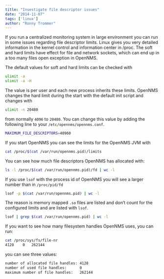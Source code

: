 ```yaml
---
title: "Investigate file descriptor issues"
date: "2014-11-07"
tags: ['linux']
author: "Ronny Trommer"
---
```


If you run a centralized monitoring system in large environment you can run in some issues regarding file descriptor limits. Linux gives you very detailed information in the kernel control and information center in /proc. The soft and hard limits have effect for file and network sockets, which can end up in a too many files open exception in OpenNMS.

The default values for soft and hard limits can be checked with

```bash
ulimit -a
ulimit -a -H
```

The value is per user and each new process inherits these limits.
OpenNMS changes the hard limit during the start with the default init script and changes with

```bash
ulimit -n 20480
```

from normally `4096` to `20480`.
You can change this value by adding the following line to your `/etc/opennms/opennms.conf`.

```bash
MAXIMUM_FILE_DESCRIPTORS=40960
```

If you start OpenNMS you can see the limits for the OpenNMS JVM with

```bash
cat /proc/$(cat /var/run/opennms.pid)/limits
```

You can see how much file descriptors OpenNMS has allocated with:

```bash
ls -l /proc/$(cat /var/run/opennms.pid)/fd | wc -l
```

If you use `lsof` with the process id of OpenNMS you will see a larger number than in `/proc/pid/fd`

```bash
lsof -p $(cat /var/run/opennms.pid) | wc -l
```

The reason is memory mapped `.so` files are listed and don’t count for the configured limits and are listed with `lsof`.

```bash
lsof | grep $(cat /var/run/opennms.pid) | wc -l
```

If you want to see how many filesystem handles OpenNMS uses, you can run:

```bash
cat /proc/sys/fs/file-nr
4128	0	262144
```

you can see three values:

```bash
number of allocated file handles: 4128
number of used file handles:      0
maximum number of file handles:   262144
```
